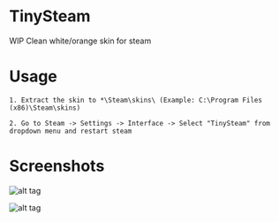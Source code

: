 # TinySteam
WIP Clean white/orange skin for steam

# Usage

    1. Extract the skin to *\Steam\skins\ (Example: C:\Program Files (x86)\Steam\skins)

    2. Go to Steam -> Settings -> Interface -> Select "TinySteam" from dropdown menu and restart steam


# Screenshots

![alt tag](https://raw.githubusercontent.com/Mindii/TinySteam-Skin/master/Img/tinysteam5.png)

![alt tag](https://raw.githubusercontent.com/Mindii/TinySteam-Skin/master/Img/overlay.png)
